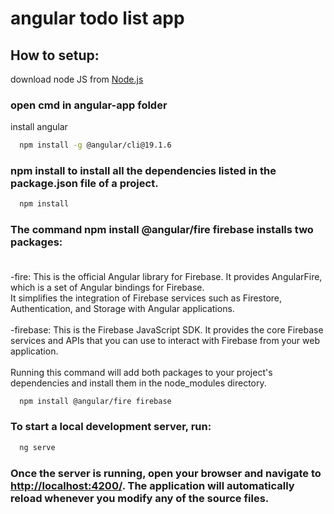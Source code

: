 # angular todo list app
## How to setup:<br>
download node JS from [Node.js](https://nodejs.org/en)

### open cmd in angular-app folder
install angular
```bash
  npm install -g @angular/cli@19.1.6
```

### npm install to install all the dependencies listed in the package.json file of a project.
```bash
  npm install
```

### The command npm install @angular/fire firebase installs two packages:<br><br>
-fire: This is the official Angular library for Firebase. It provides AngularFire, which is a set of Angular bindings for Firebase.<br> It simplifies the integration of Firebase services such as Firestore, Authentication, and Storage with Angular applications.<br><br>
-firebase: This is the Firebase JavaScript SDK. It provides the core Firebase services and APIs that you can use to interact with Firebase from your web application.<br><br>
Running this command will add both packages to your project's dependencies and install them in the node_modules directory.
```bash
  npm install @angular/fire firebase
```

### To start a local development server, run:
```bash
  ng serve
```

### Once the server is running, open your browser and navigate to [http://localhost:4200/](http://localhost:4200/). The application will automatically reload whenever you modify any of the source files.
